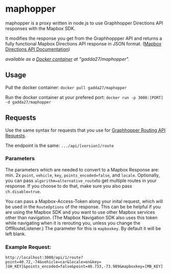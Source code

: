 # maphopper
maphopper is a proxy written in node.js to use Graphhopper Directions API responses with the Mapbox SDK.

It modifies the response you get from the Graphhoppper API and returns a fully functional Mapbox Directions API response in JSON format. ([Mapbox Directions API Documentation](https://www.mapbox.com/api-documentation/?language=cURL#directions))

<i>available as a <a href="https://hub.docker.com/r/gadda27/maphopper/">Docker container</a> at "gadda27/maphopper".</i>


## Usage

Pull the docker container:
`docker pull gadda27/maphopper`

Run the docker container at your prefered port:
`docker run -p 3000:[PORT] -d gadda27/maphopper`

## Requests
Use the same syntax for requests that you use for [Graphhopper Routing API Requests](https://graphhopper.com/api/1/docs/routing/#routing-api).

The endpoint is the same: `.../api/[version]/route`
### Parameters
The parameters which are needed to convert to a Mapbox Response are: min. 2x `point`, `vehicle`, `key`, `points_encoded=false`, and `locale`.
Optionally, you can pass `algorithm=alternative_route`to get multiple routes in your response. If you choose to do that, make sure you also pass `ch.disable=true`.

You can pass a Mapbox-Access-Token along your inital request, which will be used in the `RouteOptions` of the response. This can be be helpful if you are using the Mapbox SDK and you want to use other Mapbox services other than navigation. (The Mapbox Navigation SDK also uses this token while navigating when it is rerouting you, unless you change the OffRouteListener.)
The parameter for this is `mapboxkey`. By default it will be left blank.

### Example Request:

`http://localhost:3000/api/1/route?point=40.72,-74&vehicle=car&locale=en&key=[GH_KEY]&points_encoded=false&point=40.733,-73.989&mapboxkey=[MB_KEY]`
